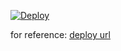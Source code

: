 [![Deploy](https://www.herokucdn.com/deploy/button.svg)](https://heroku.com/deploy)

for reference: [deploy url](https://heroku.com/deploy?template=https://github.com/meetmangrove/digest-slack-bot)
